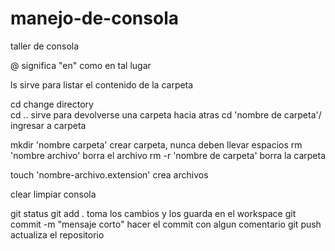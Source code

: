 # manejo-de-consola
taller de consola


@ significa "en" como en tal lugar

ls sirve para listar el contenido de la carpeta

cd change directory  
cd ..                          sirve para devolverse una carpeta hacia atras
cd 'nombre de carpeta'/        ingresar a carpeta 

mkdir 'nombre carpeta'         crear carpeta, nunca deben llevar espacios
rm 'nombre archivo'            borra el archivo
rm -r 'nombre de carpeta'      borra la carpeta

touch                          'nombre-archivo.extension' crea archivos

clear                          limpiar consola

git status
git add .                      toma los cambios y los guarda en el workspace
git commit -m "mensaje corto"  hacer el commit con algun comentario
git push                       actualiza el repositorio